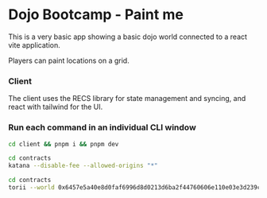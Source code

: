 # Dojo Bootcamp - Paint me

This is a very basic app showing a basic dojo world connected to a react vite application.

Players can paint locations on a grid.

### Client

The client uses the RECS library for state management and syncing, and react with tailwind for the UI.

### Run each command in an individual CLI window

```bash
cd client && pnpm i && pnpm dev
```

```bash
cd contracts
katana --disable-fee --allowed-origins "*"
```

```bash
cd contracts
torii --world 0x6457e5a40e8d0faf6996d8d0213d6ba2f44760606e110e03e3d239c5f769e87 --allowed-origins "*"
```
